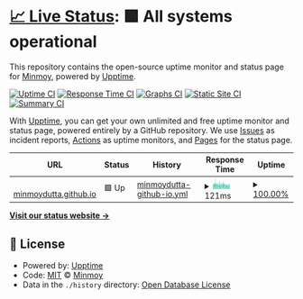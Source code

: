 # [📈 Live Status](https://minmoydutta.github.io/status): <!--live status--> **🟩 All systems operational**

This repository contains the open-source uptime monitor and status page for [Minmoy](https://minmoydutta.github.io/status), powered by [Upptime](https://github.com/upptime/upptime).

[![Uptime CI](https://github.com/minmoydutta/status/workflows/Uptime%20CI/badge.svg)](https://github.com/minmoydutta/status/actions?query=workflow%3A%22Uptime+CI%22)
[![Response Time CI](https://github.com/minmoydutta/status/workflows/Response%20Time%20CI/badge.svg)](https://github.com/minmoydutta/status/actions?query=workflow%3A%22Response+Time+CI%22)
[![Graphs CI](https://github.com/minmoydutta/status/workflows/Graphs%20CI/badge.svg)](https://github.com/minmoydutta/status/actions?query=workflow%3A%22Graphs+CI%22)
[![Static Site CI](https://github.com/minmoydutta/status/workflows/Static%20Site%20CI/badge.svg)](https://github.com/minmoydutta/status/actions?query=workflow%3A%22Static+Site+CI%22)
[![Summary CI](https://github.com/minmoydutta/status/workflows/Summary%20CI/badge.svg)](https://github.com/minmoydutta/status/actions?query=workflow%3A%22Summary+CI%22)

With [Upptime](https://upptime.js.org), you can get your own unlimited and free uptime monitor and status page, powered entirely by a GitHub repository. We use [Issues](https://github.com/minmoydutta/status/issues) as incident reports, [Actions](https://github.com/minmoydutta/status/actions) as uptime monitors, and [Pages](https://minmoydutta.github.io/status) for the status page.

<!--start: status pages-->
<!-- This summary is generated by Upptime (https://github.com/upptime/upptime) -->
<!-- Do not edit this manually, your changes will be overwritten -->
<!-- prettier-ignore -->
| URL | Status | History | Response Time | Uptime |
| --- | ------ | ------- | ------------- | ------ |
| <img alt="" src="https://icons.duckduckgo.com/ip3/minmoydutta.github.io.ico" height="13"> [minmoydutta.github.io](https://minmoydutta.github.io) | 🟩 Up | [minmoydutta-github-io.yml](https://github.com/minmoydutta/status/commits/HEAD/history/minmoydutta-github-io.yml) | <details><summary><img alt="Response time graph" src="./graphs/minmoydutta-github-io/response-time-week.png" height="20"> 121ms</summary><br><a href="https://minmoydutta.github.io/status/history/minmoydutta-github-io"><img alt="Response time 115" src="https://img.shields.io/endpoint?url=https%3A%2F%2Fraw.githubusercontent.com%2Fminmoydutta%2Fstatus%2FHEAD%2Fapi%2Fminmoydutta-github-io%2Fresponse-time.json"></a><br><a href="https://minmoydutta.github.io/status/history/minmoydutta-github-io"><img alt="24-hour response time 106" src="https://img.shields.io/endpoint?url=https%3A%2F%2Fraw.githubusercontent.com%2Fminmoydutta%2Fstatus%2FHEAD%2Fapi%2Fminmoydutta-github-io%2Fresponse-time-day.json"></a><br><a href="https://minmoydutta.github.io/status/history/minmoydutta-github-io"><img alt="7-day response time 121" src="https://img.shields.io/endpoint?url=https%3A%2F%2Fraw.githubusercontent.com%2Fminmoydutta%2Fstatus%2FHEAD%2Fapi%2Fminmoydutta-github-io%2Fresponse-time-week.json"></a><br><a href="https://minmoydutta.github.io/status/history/minmoydutta-github-io"><img alt="30-day response time 131" src="https://img.shields.io/endpoint?url=https%3A%2F%2Fraw.githubusercontent.com%2Fminmoydutta%2Fstatus%2FHEAD%2Fapi%2Fminmoydutta-github-io%2Fresponse-time-month.json"></a><br><a href="https://minmoydutta.github.io/status/history/minmoydutta-github-io"><img alt="1-year response time 116" src="https://img.shields.io/endpoint?url=https%3A%2F%2Fraw.githubusercontent.com%2Fminmoydutta%2Fstatus%2FHEAD%2Fapi%2Fminmoydutta-github-io%2Fresponse-time-year.json"></a></details> | <details><summary><a href="https://minmoydutta.github.io/status/history/minmoydutta-github-io">100.00%</a></summary><a href="https://minmoydutta.github.io/status/history/minmoydutta-github-io"><img alt="All-time uptime 100.00%" src="https://img.shields.io/endpoint?url=https%3A%2F%2Fraw.githubusercontent.com%2Fminmoydutta%2Fstatus%2FHEAD%2Fapi%2Fminmoydutta-github-io%2Fuptime.json"></a><br><a href="https://minmoydutta.github.io/status/history/minmoydutta-github-io"><img alt="24-hour uptime 100.00%" src="https://img.shields.io/endpoint?url=https%3A%2F%2Fraw.githubusercontent.com%2Fminmoydutta%2Fstatus%2FHEAD%2Fapi%2Fminmoydutta-github-io%2Fuptime-day.json"></a><br><a href="https://minmoydutta.github.io/status/history/minmoydutta-github-io"><img alt="7-day uptime 100.00%" src="https://img.shields.io/endpoint?url=https%3A%2F%2Fraw.githubusercontent.com%2Fminmoydutta%2Fstatus%2FHEAD%2Fapi%2Fminmoydutta-github-io%2Fuptime-week.json"></a><br><a href="https://minmoydutta.github.io/status/history/minmoydutta-github-io"><img alt="30-day uptime 100.00%" src="https://img.shields.io/endpoint?url=https%3A%2F%2Fraw.githubusercontent.com%2Fminmoydutta%2Fstatus%2FHEAD%2Fapi%2Fminmoydutta-github-io%2Fuptime-month.json"></a><br><a href="https://minmoydutta.github.io/status/history/minmoydutta-github-io"><img alt="1-year uptime 100.00%" src="https://img.shields.io/endpoint?url=https%3A%2F%2Fraw.githubusercontent.com%2Fminmoydutta%2Fstatus%2FHEAD%2Fapi%2Fminmoydutta-github-io%2Fuptime-year.json"></a></details>

<!--end: status pages-->

[**Visit our status website →**](https://minmoydutta.github.io/status)

## 📄 License

- Powered by: [Upptime](https://github.com/upptime/upptime)
- Code: [MIT](./LICENSE) © [Minmoy](https://minmoydutta.github.io/status)
- Data in the `./history` directory: [Open Database License](https://opendatacommons.org/licenses/odbl/1-0/)
